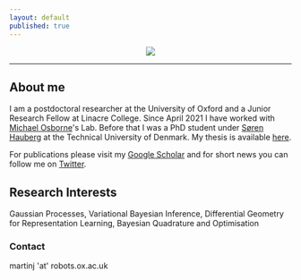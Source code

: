 ```yaml
---
layout: default
published: true
---
```

<p align="center">
  <img src="https://github.com/JorgensenMart/webpage/blob/gh-pages/me.png?raw=true"/>
</p>

***

## About me

I am a postdoctoral researcher at the University of Oxford and a Junior Research Fellow at Linacre College. Since April 2021 I have worked with [Michael Osborne](https://www.robots.ox.ac.uk/~mosb/)'s Lab. Before that I was a PhD student under [Søren Hauberg](http://www2.compute.dtu.dk/~sohau/) at the Technical University of Denmark. My thesis is available [here](https://jorgensenmart.github.io/PhDThesis.pdf).

For publications please visit my [Google Scholar](https://scholar.google.com/citations?user=Ncr-rA0AAAAJ&hl=da) and for short news you can follow me on [Twitter](https://twitter.com/JorgensenMart).

## Research Interests

Gaussian Processes, Variational Bayesian Inference, Differential Geometry for Representation Learning, Bayesian Quadrature and Optimisation

### Contact
martinj 'at' robots.ox.ac.uk
